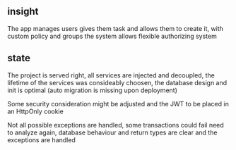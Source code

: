 ## insight

The app manages users gives them task and allows them to create it, with custom policy and groups the system allows flexible authorizing system

## state

The project is served right, all services are injected and decoupled, the lifetime of the services was consideably choosen, the database design and init is optimal (auto migration is missing upon deployment)

Some security consideration might be adjusted and the JWT to be placed in an HttpOnly cookie

Not all possible exceptions are handled, some transactions could fail need to analyze again, database behaviour and return types are clear and the exceptions are handled
